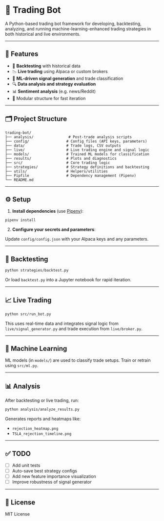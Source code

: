# 🧠 Trading Bot

A Python-based trading bot framework for developing, backtesting, analyzing, and running machine-learning-enhanced trading strategies in both historical and live environments.

---

## 🚀 Features

- 🧪 **Backtesting** with historical data
- 📉 **Live trading** using Alpaca or custom brokers
- 🧠 **ML-driven signal generation** and trade classification
- 🔍 **Data analysis and strategy evaluation**
- 📊 **Sentiment analysis** (e.g. news/Reddit)
- 🧰 Modular structure for fast iteration

---

## 🗂 Project Structure

```
trading-bot/
├── analysis/                # Post-trade analysis scripts
├── config/                 # Config files (API keys, parameters)
├── data/                   # Trade logs, CSV outputs
├── live/                   # Live trading engine and signal logic
├── models/                 # Trained ML models for classification
├── results/                # Plots and diagnostics
├── src/                    # Core trading logic
├── strategies/             # Strategy definitions and backtesting
├── utils/                  # Helpers/utilities
├── Pipfile                 # Dependency management (Pipenv)
└── README.md
```

---

## ⚙️ Setup

1. **Install dependencies** (use [Pipenv](https://pipenv.pypa.io/en/latest/)):

```bash
pipenv install
```

2. **Configure your secrets and parameters**:

Update `config/config.json` with your Alpaca keys and any parameters.

---

## 🧪 Backtesting

```bash
python strategies/backtest.py
```

Or load `backtest.py` into a Jupyter notebook for rapid iteration.

---

## 📈 Live Trading

```bash
python src/run_bot.py
```

This uses real-time data and integrates signal logic from `live/signal_generator.py` and trade execution from `live/broker.py`.

---

## 🧠 Machine Learning

ML models (in `models/`) are used to classify trade setups. Train or retrain using `src/ml.py`.

---

## 📊 Analysis

After backtesting or live trading, run:

```bash
python analysis/analyze_results.py
```

Generates reports and heatmaps like:
- `rejection_heatmap.png`
- `TSLA_rejection_timeline.png`

---

## ✅ TODO

- [ ] Add unit tests
- [ ] Auto-save best strategy configs
- [ ] Add new feature importance visualization
- [ ] Improve robustness of signal generator

---

## 📜 License

MIT License
